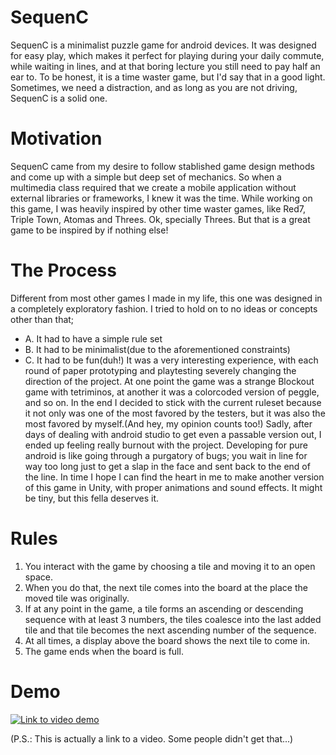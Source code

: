 # SequenC
SequenC is a minimalist puzzle game for android devices.
It was designed for easy play, which makes it perfect for playing during your daily commute, while waiting in lines, and at that boring lecture you still need to pay half an ear to. To be honest, it is a time waster game, but I'd say that in a good light. Sometimes, we need a distraction, and as long as you are not driving, SequenC is a solid one.

# Motivation
SequenC came from my desire to follow stablished game design methods and come up with a simple but deep set of mechanics. So when a multimedia class required that we create a mobile application without external libraries or frameworks, I knew it was the time. While working on this game, I was heavily inspired by other time waster games, like Red7, Triple Town, Atomas and Threes. Ok, specially Threes. But that is a great game to be inspired by if nothing else!

# The Process
Different from most other games I made in my life, this one was designed in a completely exploratory fashion. I tried to hold on to no ideas or concepts other than that;
* A. It had to have a simple rule set
* B. It had to be minimalist(due to the aforementioned constraints)
* C. It had to be fun(duh!)
It was a very interesting experience, with each round of paper prototyping and playtesting severely changing the direction of the project. At one point the game was a strange Blockout game with tetriminos, at another it was a colorcoded version of peggle, and so on.
In the end I decided to stick with the current ruleset because it not only was one of the most favored by the testers, but it was also the most favored by myself.(And hey, my opinion counts too!)
Sadly, after days of dealing with android studio to get even a passable version out, I ended up feeling really burnout with the project. Developing for pure android is like going through a purgatory of bugs; you wait in line for way too long just to get a slap in the face and sent back to the end of the line.
In time I hope I can find the heart in me to make another version of this game in Unity, with proper animations and sound effects. It might be tiny, but this fella deserves it.

# Rules
1. You interact with the game by choosing a tile and moving it to an open space.
2. When you do that, the next tile comes into the board at the place the moved tile was originally.
3. If at any point in the game, a tile forms an ascending or descending sequence with at least 3 numbers, the tiles coalesce into the last added tile and that tile becomes the next ascending number of the sequence.
4. At all times, a display above the board shows the next tile to come in.
5. The game ends when the board is full.

# Demo
[![Link to video demo](https://i.imgur.com/3I8oJOK.jpg)](https://drive.google.com/file/d/1RhNIEbLD7f8rwPk0T3oP-FfEKjifIYGW/view?usp=sharing)

(P.S.: This is actually a link to a video. Some people didn't get that...)
